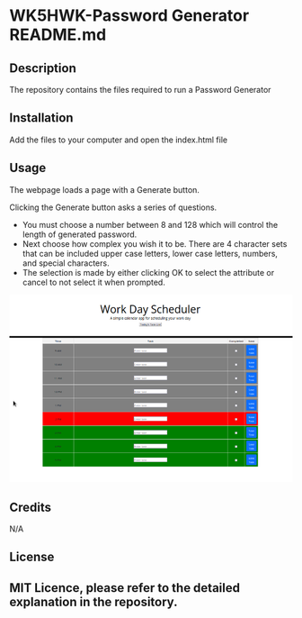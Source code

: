 # WK5HWK-Password Generator README.md
## Description

The repository contains the files required to run a Password Generator

## Installation

Add the files to your computer and open the index.html file

## Usage

The webpage loads a page with a Generate button. 

Clicking the Generate button asks a series of questions. 
-   You must choose a number between 8 and 128 which will control the length of generated password.
-   Next choose how complex you wish it to be. There are 4 character sets that can be included upper case letters, lower case letters, numbers, and special characters.
-   The selection is made by either clicking OK to select the attribute or cancel to not select it when prompted.

![Screenshot of the app ](https://github.com/Paul-codecourse/WK7HWK-Planner/blob/main/images/planner.png)

## Credits

N/A

## License

MIT Licence, please refer to the detailed explanation in the repository.
---
